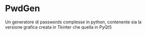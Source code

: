 # PwdGen
Un generatore di passwords complesse in python, contenente sia la versione grafica creata in Tkinter che quella in PyQt5
